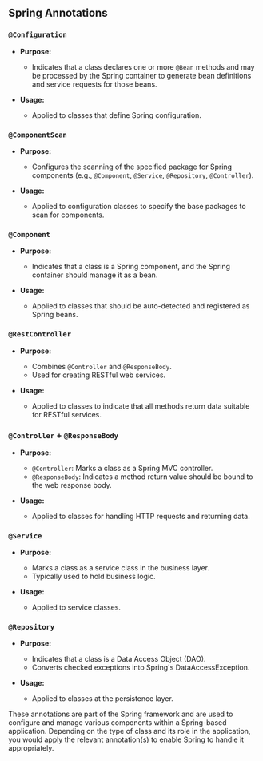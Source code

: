 ## Spring Annotations

### `@Configuration`

- **Purpose:**
  - Indicates that a class declares one or more `@Bean` methods and may be processed by the Spring container to generate bean definitions and service requests for those beans.

- **Usage:**
  - Applied to classes that define Spring configuration.

### `@ComponentScan`

- **Purpose:**
  - Configures the scanning of the specified package for Spring components (e.g., `@Component`, `@Service`, `@Repository`, `@Controller`).

- **Usage:**
  - Applied to configuration classes to specify the base packages to scan for components.

### `@Component`

- **Purpose:**
  - Indicates that a class is a Spring component, and the Spring container should manage it as a bean.

- **Usage:**
  - Applied to classes that should be auto-detected and registered as Spring beans.

### `@RestController`

- **Purpose:**
  - Combines `@Controller` and `@ResponseBody`.
  - Used for creating RESTful web services.

- **Usage:**
  - Applied to classes to indicate that all methods return data suitable for RESTful services.

### `@Controller` + `@ResponseBody`

- **Purpose:**
  - `@Controller`: Marks a class as a Spring MVC controller.
  - `@ResponseBody`: Indicates a method return value should be bound to the web response body.

- **Usage:**
  - Applied to classes for handling HTTP requests and returning data.

### `@Service`

- **Purpose:**
  - Marks a class as a service class in the business layer.
  - Typically used to hold business logic.

- **Usage:**
  - Applied to service classes.

### `@Repository`

- **Purpose:**
  - Indicates that a class is a Data Access Object (DAO).
  - Converts checked exceptions into Spring's DataAccessException.

- **Usage:**
  - Applied to classes at the persistence layer.

These annotations are part of the Spring framework and are used to configure and manage various components within a Spring-based application. Depending on the type of class and its role in the application, you would apply the relevant annotation(s) to enable Spring to handle it appropriately.
